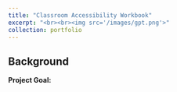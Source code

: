 ```yaml
---
title: "Classroom Accessibility Workbook"
excerpt: "<br><br><img src='/images/gpt.png'>"
collection: portfolio
---
```


## Background

**Project Goal:** 

### 

<object data="../files/Classroom Accessibility Guidelines_Living Document.pdf" width="1000" height="1000" type='application/pdf'></object>
